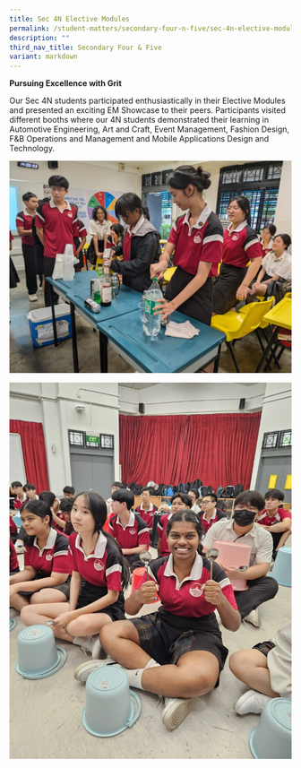 ```yaml
---
title: Sec 4N Elective Modules
permalink: /student-matters/secondary-four-n-five/sec-4n-elective-modules/
description: ""
third_nav_title: Secondary Four & Five
variant: markdown
---
```

<p><strong>Pursuing Excellence with Grit</strong></p>

Our Sec 4N students participated enthusiastically in their Elective Modules and presented an exciting EM Showcase to their peers. Participants visited different booths where our 4N students demonstrated their learning in Automotive Engineering, Art and Craft, Event Management, Fashion Design, F&amp;B Operations and Management and Mobile Applications Design and Technology.

![](/images/Sec_4b.jpg)


![](/images/Sec_4a.jpg)